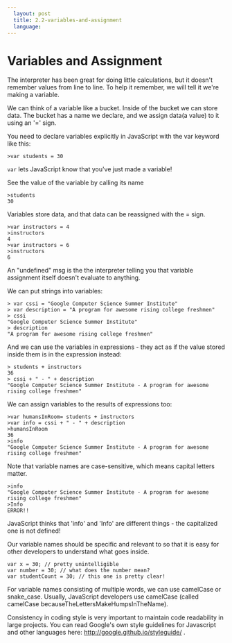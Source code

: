 ```yaml
---
  layout: post
  title: 2.2-variables-and-assignment
  language: 
---
```


# Variables and Assignment
The interpreter has been great for doing little calculations, but it doesn't remember values from line to line. To help it remember, we will tell it we're making a variable.

We can think of a variable like a bucket. Inside of the bucket we can store data. The bucket has a name we declare, and we assign data(a value) to it using an '=' sign.

You need to declare variables explicitly in JavaScript with the var keyword like this:
```
>var students = 30
```
`var` lets JavaScript know that you've just made a variable!

See the value of the variable by calling its name
```
>students
30
```

Variables store data, and that data can be reassigned with the = sign.
```
>var instructors = 4
>instructors
4
>var instructors = 6
>instructors
6
```

An "undefined" msg is the  the interpreter telling you that variable assignment itself doesn't evaluate to anything. 

We can put strings into variables:

```
> var cssi = "Google Computer Science Summer Institute"
> var description = "A program for awesome rising college freshmen"
> cssi
"Google Computer Science Summer Institute"
> description
"A program for awesome rising college freshmen"
```
And we can use the variables in expressions - they act as if the value stored inside them is in the expression instead:
```
> students + instructors
36
> cssi + " - " + description
"Google Computer Science Summer Institute - A program for awesome rising college freshmen"
```
We can assign variables to the results of expressions too:
```
>var humansInRoom= students + instructors
>var info = cssi + " - " + description
>humansInRoom
36
>info
"Google Computer Science Summer Institute - A program for awesome rising college freshmen"
```

Note that variable names are case-sensitive, which means capital letters matter.
```
>info
"Google Computer Science Summer Institute - A program for awesome rising college freshmen"
>Info
ERROR!!
```
JavaScript thinks that 'info' and 'Info' are different things - the capitalized one is not defined!

Our variable names should be specific and relevant to so that it is easy for other developers to understand what goes inside.
```
var x = 30; // pretty unintelligible
var number = 30; // what does the number mean?
var studentCount = 30; // this one is pretty clear!
```
For variable names consisting of multiple words, we can use camelCase or snake_case. Usually, JavaScript developers use camelCase (called camelCase  becauseTheLettersMakeHumpsInTheName).

Consistency in coding style is very important to maintain code readability in large projects. You can read Google's own style guidelines for Javascript and other languages here: http://google.github.io/styleguide/ .



